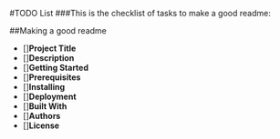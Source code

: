 #TODO List
###This is the checklist of tasks to make a good readme:

##Making a good readme
- []**Project Title**
-   []**Description**
-   []**Getting Started**
-    []**Prerequisites**
-    []**Installing**
-   []**Deployment**
-   []**Built With**
-   []**Authors**
-   []**License**